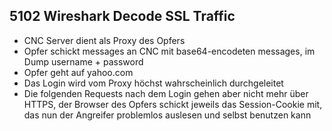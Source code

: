 ## 5102 Wireshark Decode SSL Traffic
- CNC Server dient als Proxy des Opfers
- Opfer schickt messages an CNC mit base64-encodeten messages, im Dump username + password
- Opfer geht auf yahoo.com
- Das Login wird vom Proxy höchst wahrscheinlich durchgeleitet
- Die folgenden Requests nach dem Login gehen aber nicht mehr über HTTPS, der Browser des Opfers schickt jeweils das Session-Cookie mit, das nun der Angreifer problemlos auslesen und selbst benutzen kann
